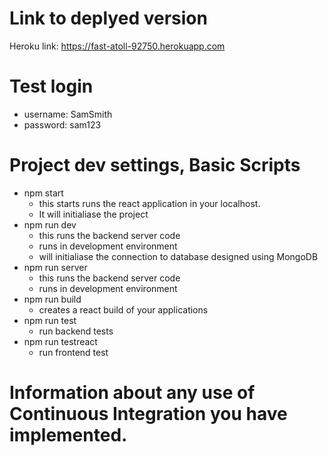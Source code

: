# Link to deplyed version
Heroku link: https://fast-atoll-92750.herokuapp.com

# Test login
- username: SamSmith
- password: sam123

# Project dev settings, Basic Scripts
-   npm start 
    - this starts runs the react application in your localhost.
    - It will initialiase the project
-   npm run dev 
    - this runs the backend server code
    - runs in development environment
    - will initialiase the connection to database designed using MongoDB
-   npm run server 
    - this runs the backend server code
    - runs in development environment
-   npm run build 
    - creates a react build of your applications
-   npm run test
    - run backend tests
-   npm run testreact
    - run frontend test

# Information about any use of Continuous Integration you have implemented.